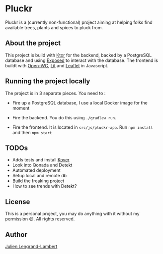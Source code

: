 # Pluckr

Pluckr is a (currently non-functional) project aiming at helping folks find available trees, plants and spices to pluck from.

## About the project

This project is build with [Ktor](https://ktor.io/) for the backend, backed by a PostgreSQL database and using [Exposed](https://github.com/JetBrains/Exposed) to interact with the database.
The frontend is buildt with [Open-WC](https://open-wc.org/), [Lit](http://lit.dev/) and [Leaflet](https://leafletjs.com/examples/quick-start/) in Javascript.

## Running the project locally

The project is in 3 separate pieces. You need to : 

* Fire up a PostgreSQL database, I use a local Docker image for the moment

* Fire the backend. You do this using `./gradlew run`. 
* Fire the frontend. It is located in `src/js/pluckr-app`. Run `npm install` and then `npm start`


## TODOs

* Adds tests and install [Kover](https://lengrand.fr/kover-code-coverage-plugin-for-kotlin/)
* Look into Qonada and Detekt
* Automated deployment
* Setup local and remote db
* Build the freaking project
* How to see trends with Detekt?

## License

This is a personal project, you may do anything with it without my permission 😊.
All rights reserved.

## Author

[Julien Lengrand-Lambert](https://twitter.com/jlengrand)
